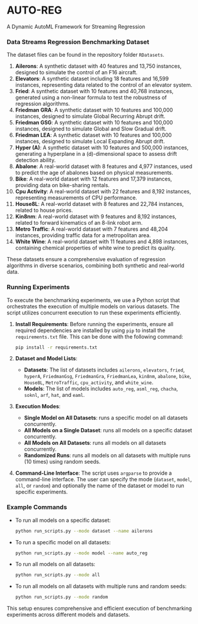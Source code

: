 # AUTO-REG

A Dynamic AutoML Framework for Streaming Regression

### Data Streams Regression Benchmarking Dataset

The dataset files can be found in the repository folder `RDatasets`.

1. **Ailerons**: A synthetic dataset with 40 features and 13,750 instances, designed to simulate the control of an F16 aircraft.
2. **Elevators**: A synthetic dataset including 18 features and 16,599 instances, representing data related to the control of an elevator system.
3. **Fried**: A synthetic dataset with 10 features and 40,768 instances, generated using a non-linear formula to test the robustness of regression algorithms.
4. **Friedman GRA**: A synthetic dataset with 10 features and 100,000 instances, designed to simulate Global Recurring Abrupt drift.
5. **Friedman GSG**: A synthetic dataset with 10 features and 100,000 instances, designed to simulate Global and Slow Gradual drift.
6. **Friedman LEA**: A synthetic dataset with 10 features and 100,000 instances, designed to simulate Local Expanding Abrupt drift.
7. **Hyper (A)**: A synthetic dataset with 10 features and 500,000 instances, generating a hyperplane in a \(d\)-dimensional space to assess drift detection ability.
8. **Abalone**: A real-world dataset with 8 features and 4,977 instances, used to predict the age of abalones based on physical measurements.
9. **Bike**: A real-world dataset with 12 features and 17,379 instances, providing data on bike-sharing rentals.
10. **Cpu Activity**: A real-world dataset with 22 features and 8,192 instances, representing measurements of CPU performance.
11. **House8L**: A real-world dataset with 8 features and 22,784 instances, related to house prices.
12. **Kin8nm**: A real-world dataset with 9 features and 8,192 instances, related to forward kinematics of an 8-link robot arm.
13. **Metro Traffic**: A real-world dataset with 7 features and 48,204 instances, providing traffic data for a metropolitan area.
14. **White Wine**: A real-world dataset with 11 features and 4,898 instances, containing chemical properties of white wine to predict its quality.

These datasets ensure a comprehensive evaluation of regression algorithms in diverse scenarios, combining both synthetic and real-world data.

### Running Experiments

To execute the benchmarking experiments, we use a Python script that orchestrates the execution of multiple models on various datasets. The script utilizes concurrent execution to run these experiments efficiently.

1. **Install Requirements**: Before running the experiments, ensure all required dependencies are installed by using `pip` to install the `requirements.txt` file. This can be done with the following command:
   ```bash
   pip install -r requirements.txt
   ```

2. **Dataset and Model Lists**: 
   - **Datasets**: The list of datasets includes `ailerons`, `elevators`, `fried`, `hyperA`, `FriedmanGsg`, `FriedmanGra`, `FriedmanLea`, `kin8nm`, `abalone`, `bike`, `House8L`, `MetroTraffic`, `cpu_activity`, and `white_wine`.
   - **Models**: The list of models includes `auto_reg`, `asml_reg`, `chacha`, `soknl`, `arf`, `hat`, and `eaml`.

3. **Execution Modes**: 
   - **Single Model on All Datasets**: runs a specific model on all datasets concurrently.
   - **All Models on a Single Dataset**: runs all models on a specific dataset concurrently.
   - **All Models on All Datasets**: runs all models on all datasets concurrently.
   - **Randomized Runs**: runs all models on all datasets with multiple runs (10 times) using random seeds.

4. **Command-Line Interface**: The script uses `argparse` to provide a command-line interface. The user can specify the mode (`dataset`, `model`, `all`, or `random`) and optionally the name of the dataset or model to run specific experiments.

### Example Commands

- To run all models on a specific dataset:
  ```bash
  python run_scripts.py --mode dataset --name ailerons
  ```

- To run a specific model on all datasets:
  ```bash
  python run_scripts.py --mode model --name auto_reg
  ```

- To run all models on all datasets:
  ```bash
  python run_scripts.py --mode all
  ```

- To run all models on all datasets with multiple runs and random seeds:
  ```bash
  python run_scripts.py --mode random
  ```

This setup ensures comprehensive and efficient execution of benchmarking experiments across different models and datasets.

